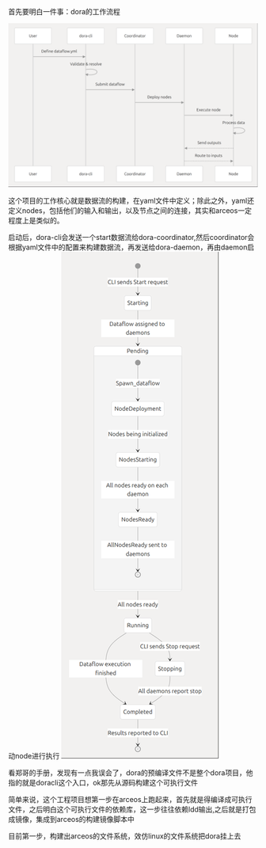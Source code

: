 首先要明白一件事：dora的工作流程

![](pic/dora-workflow.png)

这个项目的工作核心就是数据流的构建，在yaml文件中定义；除此之外，yaml还定义nodes，包括他们的输入和输出，以及节点之间的连接，其实和arceos一定程度上是类似的。

启动后，dora-cli会发送一个start数据流给dora-coordinator,然后coordinator会根据yaml文件中的配置来构建数据流，再发送给dora-daemon，再由daemon启动node进行执行
![](pic/entire-process.png)

看郑哥的手册，发现有一点我误会了，dora的预编译文件不是整个dora项目，他指的就是doracli这个入口，ok那先从源码构建这个可执行文件

简单来说，这个工程项目想第一步在arceos上跑起来，首先就是得编译成可执行文件，之后明白这个可执行文件的依赖库，这一步往往依赖ldd输出,之后就是打包成镜像，集成到arceos的构建镜像脚本中

目前第一步，构建出arceos的文件系统，效仿linux的文件系统把dora挂上去